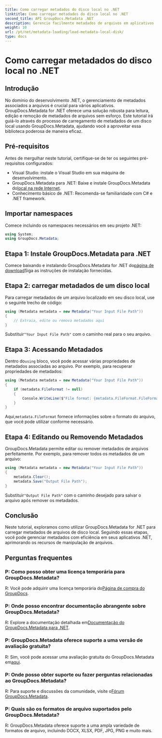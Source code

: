 ```yaml
---
title: Como carregar metadados do disco local no .NET
linktitle: Como carregar metadados do disco local no .NET
second_title: API GroupDocs.Metadata .NET
description: Gerencie facilmente metadados de arquivos em aplicativos .NET com GroupDocs.Metadata para recursos aprimorados de manipulação de arquivos.
weight: 10
url: /pt/net/metadata-loading/load-metadata-local-disk/
type: docs
---
```

# Como carregar metadados do disco local no .NET

## Introdução
No domínio do desenvolvimento .NET, o gerenciamento de metadados associados a arquivos é crucial para vários aplicativos. GroupDocs.Metadata for .NET oferece uma solução robusta para leitura, edição e remoção de metadados de arquivos sem esforço. Este tutorial irá guiá-lo através do processo de carregamento de metadados de um disco local usando GroupDocs.Metadata, ajudando você a aproveitar essa biblioteca poderosa de maneira eficaz.
## Pré-requisitos
Antes de mergulhar neste tutorial, certifique-se de ter os seguintes pré-requisitos configurados:
- Visual Studio: instale o Visual Studio em sua máquina de desenvolvimento.
-  GroupDocs.Metadata para .NET: Baixe e instale GroupDocs.Metadata do[local na rede Internet](https://releases.groupdocs.com/metadata/net/).
- Conhecimento básico de .NET: Recomenda-se familiaridade com C# e .NET framework.

## Importar namespaces
Comece incluindo os namespaces necessários em seu projeto .NET:
```csharp
using System;
using GroupDocs.Metadata;
```
## Etapa 1: Instale GroupDocs.Metadata para .NET
 Comece baixando e instalando GroupDocs.Metadata for .NET do[página de download](https://releases.groupdocs.com/metadata/net/)Siga as instruções de instalação fornecidas.
## Etapa 2: carregar metadados de um disco local
Para carregar metadados de um arquivo localizado em seu disco local, use o seguinte trecho de código:
```csharp
using (Metadata metadata = new Metadata("Your Input File Path"))
{
    // Extraia, edite ou remova metadados aqui
}
```
 Substituir`"Your Input File Path"` com o caminho real para o seu arquivo.
## Etapa 3: Acessando Metadados
 Dentro do`using` bloco, você pode acessar várias propriedades de metadados associadas ao arquivo. Por exemplo, para recuperar propriedades de metadados:
```csharp
using (Metadata metadata = new Metadata("Your Input File Path"))
{
    if (metadata.FileFormat != null)
    {
        Console.WriteLine($"File format: {metadata.FileFormat.FileFormatType}");
    }
}
```
 Aqui,`metadata.FileFormat` fornece informações sobre o formato do arquivo, que você pode utilizar conforme necessário.
## Etapa 4: Editando ou Removendo Metadados
GroupDocs.Metadata permite editar ou remover metadados de arquivos perfeitamente. Por exemplo, para remover todos os metadados de um arquivo:
```csharp
using (Metadata metadata = new Metadata("Your Input File Path"))
{
    metadata.Clear();
    metadata.Save("Output File Path");
}
```
 Substituir`"Output File Path"` com o caminho desejado para salvar o arquivo após remover os metadados.

## Conclusão
Neste tutorial, exploramos como utilizar GroupDocs.Metadata for .NET para carregar metadados de arquivos de disco local. Seguindo essas etapas, você pode gerenciar metadados com eficiência em seus aplicativos .NET, aprimorando os recursos de manipulação de arquivos.

## Perguntas frequentes
### P: Como posso obter uma licença temporária para GroupDocs.Metadata?
 R: Você pode adquirir uma licença temporária do[Página de compra do GroupDocs](https://purchase.groupdocs.com/temporary-license/).
### P: Onde posso encontrar documentação abrangente sobre GroupDocs.Metadata?
 R: Explore a documentação detalhada em[Documentação do GroupDocs.Metadata para .NET](https://tutorials.groupdocs.com/metadata/net/).
### P: GroupDocs.Metadata oferece suporte a uma versão de avaliação gratuita?
 R: Sim, você pode acessar uma avaliação gratuita do GroupDocs.Metadata em[aqui](https://releases.groupdocs.com/).
### P: Onde posso obter suporte ou fazer perguntas relacionadas ao GroupDocs.Metadata?
 R: Para suporte e discussões da comunidade, visite o[Fórum GroupDocs.Metadata](https://forum.groupdocs.com/c/metadata/14).
### P: Quais são os formatos de arquivo suportados pelo GroupDocs.Metadata?
R: GroupDocs.Metadata oferece suporte a uma ampla variedade de formatos de arquivo, incluindo DOCX, XLSX, PDF, JPG, PNG e muito mais.